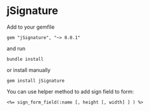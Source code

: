 jSignature
==========

Add to your gemfile 
```
gem "jSignature", "~> 0.0.1"
```

and run

```
bundle install
```

or install manually

```
gem install jSignature
```




You can use helper method to add sign field to form:

```
<%= sign_form_field(:name [, height [, width] ] ) %>
```
